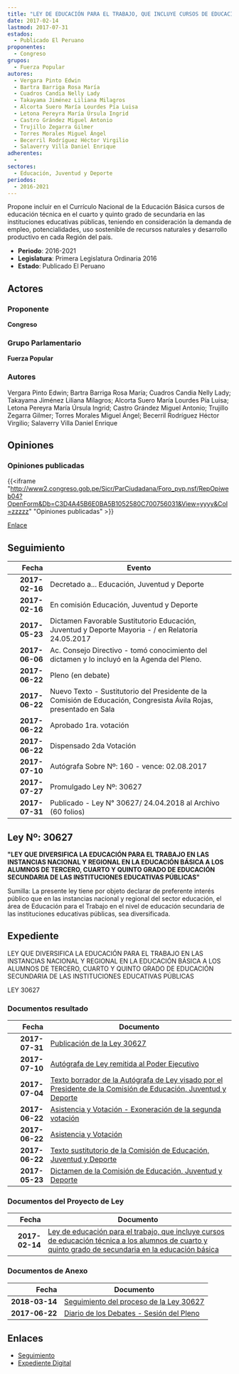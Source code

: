 ```yaml
---
title: "LEY DE EDUCACIÓN PARA EL TRABAJO, QUE INCLUYE CURSOS DE EDUCACIÓN TÉCNICA A LOS ALUMNOS DE CUARTO Y QUINTO GRADO DE SECUNDARIA EN LA EDUCACIÓN BÁSICA"
date: 2017-02-14
lastmod: 2017-07-31
estados: 
  - Publicado El Peruano
proponentes: 
  - Congreso
grupos: 
  - Fuerza Popular
autores: 
  - Vergara Pinto Edwin
  - Bartra Barriga Rosa María
  - Cuadros Candia Nelly Lady
  - Takayama Jiménez Liliana Milagros
  - Alcorta Suero María Lourdes Pía Luisa
  - Letona Pereyra María Úrsula Ingrid
  - Castro Grández Miguel Antonio
  - Trujillo Zegarra Gilmer
  - Torres Morales Miguel Ángel
  - Becerril Rodríguez Héctor Virgilio
  - Salaverry Villa Daniel Enrique
adherentes: 
  - 
sectores: 
  - Educación, Juventud y Deporte
periodos: 
  - 2016-2021
---
```


Propone incluir en el Currículo Nacional de la Educación Básica cursos de educación técnica en el cuarto y quinto grado de secundaria en las instituciones educativas públicas, teniendo en consideración la demanda de empleo, potencialidades, uso sostenible de recursos naturales y desarrollo productivo en cada Región del país.

- **Periodo**: 2016-2021
- **Legislatura**: Primera Legislatura Ordinaria 2016
- **Estado**: Publicado El Peruano

## Actores

### Proponente

**Congreso**

### Grupo Parlamentario

**Fuerza Popular**

### Autores

Vergara Pinto Edwin; Bartra Barriga Rosa María; Cuadros Candia Nelly Lady; Takayama Jiménez Liliana Milagros; Alcorta Suero María Lourdes Pía Luisa; Letona Pereyra María Úrsula Ingrid; Castro Grández Miguel Antonio; Trujillo Zegarra Gilmer; Torres Morales Miguel Ángel; Becerril Rodríguez Héctor Virgilio; Salaverry Villa Daniel Enrique


## Opiniones

### Opiniones publicadas

{{<iframe "http://www2.congreso.gob.pe/Sicr/ParCiudadana/Foro_pvp.nsf/RepOpiweb04?OpenForm&Db=C3D4A45B6E0BA5B1052580C700756031&View=yyyy&Col=zzzzz" "Opiniones publicadas" >}}

[Enlace](http://www2.congreso.gob.pe/Sicr/ParCiudadana/Foro_pvp.nsf/RepOpiweb04?OpenForm&Db=C3D4A45B6E0BA5B1052580C700756031&View=yyyy&Col=zzzzz)

## Seguimiento

| Fecha | Evento |
|------:|--------|
| **2017-02-16** | Decretado a... Educación, Juventud y Deporte|
| **2017-02-16** | En comisión Educación, Juventud y Deporte|
| **2017-05-23** | Dictamen Favorable Sustitutorio Educación, Juventud y Deporte Mayoria - / en Relatoría 24.05.2017|
| **2017-06-06** | Ac. Consejo Directivo - tomó conocimiento del dictamen y lo incluyó en la Agenda del Pleno.|
| **2017-06-22** | Pleno (en debate)|
| **2017-06-22** | Nuevo Texto - Sustitutorio del Presidente de la Comisión de Educación, Congresista Ávila Rojas, presentado en Sala|
| **2017-06-22** | Aprobado 1ra. votación|
| **2017-06-22** | Dispensado 2da Votación|
| **2017-07-10** | Autógrafa Sobre Nº: 160 - vence: 02.08.2017|
| **2017-07-27** | Promulgado Ley Nº: 30627|
| **2017-07-31** | Publicado - Ley N° 30627/ 24.04.2018 al Archivo (60 folios)|

## Ley Nº: 30627

**"LEY QUE DIVERSIFICA LA EDUCACIÓN PARA EL TRABAJO EN LAS INSTANCIAS NACIONAL Y REGIONAL EN LA EDUCACIÓN BÁSICA A LOS ALUMNOS DE TERCERO, CUARTO Y QUINTO GRADO DE EDUCACIÓN SECUNDARIA DE LAS INSTITUCIONES EDUCATIVAS PÚBLICAS"**

Sumilla: La presente ley tiene por objeto declarar de preferente interés público que en las instancias nacional y regional del sector educación, el área de Educación para el Trabajo en el nivel de educación secundaria de las instituciones educativas públicas, sea diversificada.


## Expediente

LEY QUE DIVERSIFICA LA EDUCACIÓN PARA EL TRABAJO EN LAS INSTANCIAS NACIONAL Y REGIONAL EN LA EDUCACIÓN BÁSICA A LOS ALUMNOS DE TERCERO, CUARTO Y QUINTO GRADO DE EDUCACIÓN SECUNDARIA DE LAS INSTITUCIONES EDUCATIVAS PÚBLICAS

LEY 30627


### Documentos resultado

| Fecha | Documento |
|------:|--------|
| **2017-07-31** | [Publicación de la Ley 30627](http://www.leyes.congreso.gob.pe/Documentos/2016_2021/ADLP/Normas_Legales/30627-LEY.pdf) |
| **2017-07-10** | [Autógrafa de Ley remitida al Poder Ejecutivo](http://www.leyes.congreso.gob.pe/Documentos/2016_2021/ADLP/Texto_Aprobado/AU0096020170710.pdf) |
| **2017-07-04** | [Texto borrador de la Autógrafa de Ley visado por el Presidente de la Comisión de Educación, Juventud y Deporte](http://www.leyes.congreso.gob.pe/Documentos/2016_2021/Texto_Borrador_de_Autografa/BAU0096020170704.pdf) |
| **2017-06-22** | [Asistencia y Votación - Exoneración de la segunda votación](http://www.leyes.congreso.gob.pe/Documentos/2016_2021/Asistencia_y_Votacion/Proyectos_de_Ley/Exoneracion_de_Segunda_Votacion/ESV0096020170622.pdf) |
| **2017-06-22** | [Asistencia y Votación](http://www.leyes.congreso.gob.pe/Documentos/2016_2021/Asistencia_y_Votacion/Proyectos_de_Ley/AV0096020170622.pdf) |
| **2017-06-22** | [Texto sustitutorio de la Comisión de Educación, Juventud y Deporte](http://www.leyes.congreso.gob.pe/Documentos/2016_2021/Texto_Sustitutorio/Proyectos_de_Ley/TS0096020170622.pdf) |
| **2017-05-23** | [Dictamen de la Comisión de Educación, Juventud y Deporte](http://www.leyes.congreso.gob.pe/Documentos/2016_2021/Dictamenes/Proyectos_de_Ley/00960DC10MAY20170523..pdf) |

### Documentos del Proyecto de Ley

| Fecha | Documento |
|------:|--------|
| **2017-02-14** | [Ley de educación para el trabajo, que incluye cursos de educación técnica a los alumnos de cuarto y quinto grado de secundaria en la educación básica](http://www.leyes.congreso.gob.pe/Documentos/2016_2021/Proyectos_de_Ley_y_de_Resoluciones_Legislativas/PL0095520170214.pdf) |

### Documentos de Anexo

| Fecha | Documento |
|------:|--------|
| **2018-03-14** | [Seguimiento del proceso de la Ley 30627](http://www.leyes.congreso.gob.pe/Documentos/2016_2021/Seguimiento_de_Proyectos_de_Ley/00960PL20180314.pdf) |
| **2017-06-22** | [Diario de los Debates - Sesión del Pleno](http://www2.congreso.gob.pe/Sicr/DiarioDebates/Publicad.nsf/SesionesPleno/05256D6E0073DFE90525814800610048/$FILE/SLO-2016-17A.pdf) |

## Enlaces 

- [Seguimiento](http://www2.congreso.gob.pehttp://www2.congreso.gob.pe/Sicr/TraDocEstProc/CLProLey2016.nsf/f7fff46988ca05b1052578e100829cc7/a239894605ca8238052580c7006c7f0a?OpenDocument)
- [Expediente Digital](http://www2.congreso.gob.pehttp://www2.congreso.gob.pe/Sicr/TraDocEstProc/CLProLey2016.nsf/f7fff46988ca05b1052578e100829cc7/a239894605ca8238052580c7006c7f0a?OpenDocument&Click=05257FB7005EB655.eb71d0cf91d8294e05256cdf006b5706/$Body/0.1C6C)
